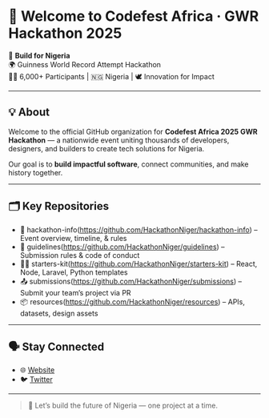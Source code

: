 # 👋 Welcome to Codefest Africa · GWR Hackathon 2025

🚀 **Build for Nigeria**  
🌍 Guinness World Record Attempt Hackathon  
🧑‍💻 6,000+ Participants | 🇳🇬 Nigeria | 🕊️ Innovation for Impact

---

## 💡 About

Welcome to the official GitHub organization for **Codefest Africa 2025 GWR Hackathon** — a nationwide event uniting thousands of developers, designers, and builders to create tech solutions for Nigeria.

Our goal is to **build impactful software**, connect communities, and make history together.

---

## 🗂 Key Repositories

- 📢 hackathon-info(https://github.com/HackathonNiger/hackathon-info) – Event overview, timeline, & rules
- 📜 guidelines(https://github.com/HackathonNiger/guidelines) – Submission rules & code of conduct
- 🧑‍💻 starters-kit(https://github.com/HackathonNiger/starters-kit) – React, Node, Laravel, Python templates
- 📤 submissions(https://github.com/HackathonNiger/submissions) – Submit your team’s project via PR
- 📦 resources(https://github.com/HackathonNiger/resources) – APIs, datasets, design assets

---

## 🗣 Stay Connected

- 🌐 [Website](https://hackathon.codefestinternational.africa)
- 🐦 [Twitter](https://twitter.com/codefestafrica)

---

> 💙 Let’s build the future of Nigeria — one project at a time.

